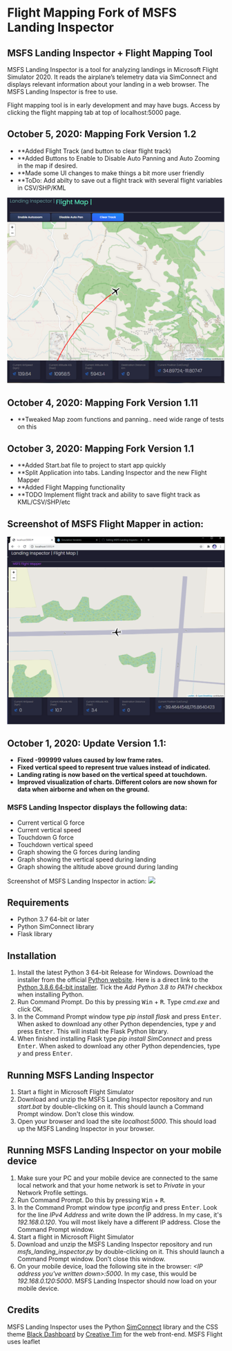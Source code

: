 # Flight Mapping Fork of MSFS Landing Inspector

## MSFS Landing Inspector + Flight Mapping Tool
MSFS Landing Inspector is a tool for analyzing landings in Microsoft Flight Simulator 2020. It reads the airplane’s telemetry data via SimConnect and displays relevant information about your landing in a web browser. The MSFS Landing Inspector is free to use.

Flight mapping tool is in early development and may have bugs. Access by clicking the flight mapping tab at top of localhost:5000 page. 
## October 5, 2020: Mapping Fork Version 1.2
- **Added Flight Track (and button to clear flight track)
- **Added Buttons to Enable to Disable Auto Panning and Auto Zooming in the map if desired. 
- **Made some UI changes to make things a bit more user friendly
- **ToDo: Add abilty to save out a flight track with several flight variables in CSV/SHP/KML

![](images/Mapping-1.2.PNG)


## October 4, 2020: Mapping Fork Version 1.11
- **Tweaked Map zoom functions and panning.. need wide range of tests on this

## October 3, 2020: Mapping Fork Version 1.1
- **Added Start.bat file to project to start app quickly
- **Split Application into tabs. Landing Inspector and the new Flight Mapper
- **Added Flight Mapping functionality
- **TODO Implement flight track and ability to save flight track as KML/CSV/SHP/etc

## Screenshot of MSFS Flight Mapper in action:

![](images/Mapping_Tab.png)

## October 1, 2020: Update Version 1.1:
- **Fixed -999999 values caused by low frame rates.**
- **Fixed vertical speed to represent true values instead of indicated.**
- **Landing rating is now based on the vertical speed at touchdown.**
- **Improved visualization of charts. Different colors are now shown for data when airborne and when on the ground.**

### MSFS Landing Inspector displays the following data:
-	Current vertical G force
-	Current vertical speed
-	Touchdown G force
-	Touchdown vertical speed
-	Graph showing the G forces during landing
-	Graph showing the vertical speed during landing
-	Graph showing the altitude above ground during landing

Screenshot of MSFS Landing Inspector in action:
![](images/MSFS_Landing_Inspector_Screenshot.png)

## Requirements
-	Python 3.7 64-bit or later
-	Python SimConnect library
-	Flask library

## Installation
1. Install the latest Python 3 64-bit Release for Windows. Download the installer from the official [Python website](https://www.python.org/downloads/windows/). Here is a direct link to the [Python 3.8.6 64-bit installer](https://www.python.org/ftp/python/3.8.6/python-3.8.6-amd64.exe). Tick the *Add Python 3.8 to PATH* checkbox when installing Python.
2. Run Command Prompt. Do this by pressing <kbd>Win</kbd> + <kbd>R</kbd>. Type *cmd.exe* and click OK.
3. In the Command Prompt window type *pip install flask* and press <kbd>Enter</kbd>. When asked to download any other Python dependencies, type *y* and press <kbd>Enter</kbd>. This will install the Flask Python library.
4. When finished installing Flask type *pip install SimConnect* and press <kbd>Enter</kbd>. When asked to download any other Python dependencies, type *y* and press <kbd>Enter</kbd>.

## Running MSFS Landing Inspector
1. Start a flight in Microsoft Flight Simulator
2. Download and unzip the MSFS Landing Inspector repository and run *start.bat* by double-clicking on it. This should launch a Command Prompt window. Don't close this window.
3. Open your browser and load the site *localhost:5000*. This should load up the MSFS Landing Inspector in your browser.

## Running MSFS Landing Inspector on your mobile device
1. Make sure your PC and your mobile device are connected to the same local network and that your home network is set to *Private* in your Network Profile settings. 
2. Run Command Prompt. Do this by pressing <kbd>Win</kbd> + <kbd>R</kbd>.
3. In the Command Prompt window type *ipconfig* and press <kbd>Enter</kbd>. Look for the line *IPv4 Address* and write down the IP address. In my case, it's *192.168.0.120*. You will most likely have a different IP address. Close the Command Prompt window.
4. Start a flight in Microsoft Flight Simulator
5. Download and unzip the MSFS Landing Inspector repository and run *msfs_landing_inspector.py* by double-clicking on it. This should launch a Command Prompt window. Don't close this window.
6. On your mobile device, load the following site in the browser: *<IP address you've written down>:5000*. In my case, this would be *192.168.0.120:5000*. MSFS Landing Inspector should now load on your mobile device.

## Credits
MSFS Landing Inspector uses the Python [SimConnect](https://pypi.org/project/SimConnect/) library and the CSS theme [Black Dashboard](https://www.creative-tim.com/product/black-dashboard) by [Creative Tim](https://www.creative-tim.com/) for the web front-end.
MSFS Flight uses leaflet

